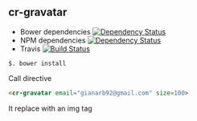 ## cr-gravatar

* Bower dependencies [![Dependency Status](https://www.versioneye.com/user/projects/54211bfe3a1a2cb6aa000245/badge.svg?style=flat)](https://www.versioneye.com/user/projects/54211bfe3a1a2cb6aa000245)
* NPM dependencies [![Dependency Status](https://www.versioneye.com/user/projects/54211bff3a1a2c12fc000248/badge.svg?style=flat)](https://www.versioneye.com/user/projects/54211bff3a1a2c12fc000248)
* Travis [![Build Status](https://travis-ci.org/corley/cr-gravatar.svg)](https://travis-ci.org/corley/cr-gravatar)

``` shell
$. bower install
```

Call directive
``` html 
<cr-gravatar email="gianarb92@gmail.com" size=100>
```
It replace with an img tag
